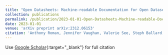 ```yaml
---
title: "Open Datasheets: Machine-readable Documentation for Open Datasets and Responsible AI Assessments"
collection: publications
permalink: /publication/2023-01-01-Open-Datasheets-Machine-readable-Documentation-for-Open-Datasets-and-Responsible-AI-Assessments
date: 2023-01-01
venue: 'arXiv preprint arXiv:2312.06153'
citation: 'Anthony Roman, Jennifer Vaughan, Valerie See, Steph Ballard, Nicolas Schifano, Jehu Torres, Caleb Robinson, Juan Ferres,&quot;Open Datasheets: Machine-readable Documentation for Open Datasets and Responsible AI Assessments.&quot; arXiv preprint arXiv:2312.06153, 2023.'
---
```

Use [Google Scholar](https://scholar.google.com/scholar?q=Open+Datasheets:+Machine+readable+Documentation+for+Open+Datasets+and+Responsible+AI+Assessments){:target="_blank"} for full citation